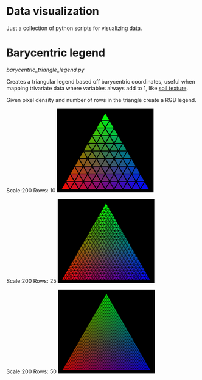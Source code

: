 # Data visualization

Just a collection of python scripts for visualizing data.


# Barycentric legend

*barycentric_triangle_legend.py*

Creates a triangular legend based off barycentric coordinates, useful when mapping trivariate data
where variables always add to 1, like  [soil texture](https://en.wikipedia.org/wiki/Soil_texture).

Given pixel density and number of rows in the triangle create a RGB legend.

Scale:200 Rows: 10
![](examples/triangle_200_10.png)

Scale:200 Rows: 25
![](examples/triangle_200_25.png)

Scale:200 Rows: 50
![](examples/triangle_200_50.png)

